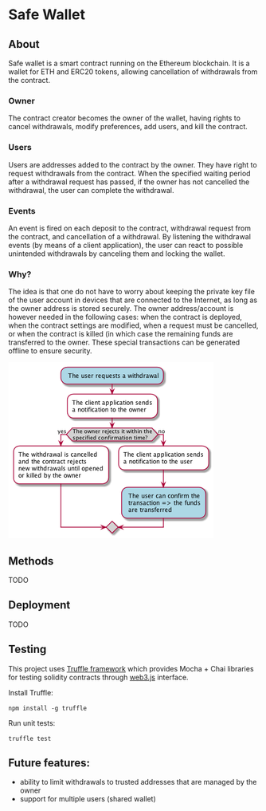 
# Safe Wallet

## About
Safe wallet is a smart contract running on the Ethereum blockchain. It is
a wallet for ETH and ERC20 tokens, allowing cancellation of withdrawals from the 
contract. 

### Owner
The contract creator becomes the owner of the wallet, having rights to 
cancel withdrawals, modify preferences, add users, and kill the contract.

### Users 
Users are addresses added to the contract by the owner. They have right to 
request withdrawals from the contract. When the specified waiting period 
after a withdrawal request has passed, if the owner has not cancelled the 
withdrawal, the user can complete the withdrawal.

### Events
An event is fired on each deposit to the contract, withdrawal request from
the contract, and cancellation of a withdrawal. By listening the withdrawal
events (by means of a client application), the user can react to possible
unintended withdrawals by canceling them and locking the wallet.


### Why?
The idea is that one do not have to worry about keeping the private key file of
the user account in devices that are connected to the Internet, as long as the
owner address is stored securely. The owner address/account is however needed
in the following cases: when the contract is deployed, when the contract settings
are modified, when a request must be cancelled, or when the contract is killed
(in which case the remaining funds are transferred to the owner. These special
transactions can be generated offline to ensure security.

![Safe Wallet diagram](diagram.png)

## Methods

TODO

## Deployment

TODO

## Testing

This project uses [Truffle framework](http://truffleframework.com/) which 
provides Mocha + Chai libraries for testing solidity contracts through 
[web3.js](https://github.com/ethereum/web3.js/) interface.

Install Truffle:
```
npm install -g truffle
``` 

Run unit tests:
```
truffle test
``` 

## Future features:
 - ability to limit withdrawals to trusted addresses that are managed by the owner
 - support for multiple users (shared wallet)